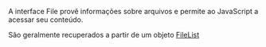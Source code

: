 A interface File provê informações sobre arquivos e permite ao JavaScript a acessar seu conteúdo.

São geralmente recuperados a partir de um
objeto [FileList](https://developer.mozilla.org/pt-BR/docs/Web/API/FileList)